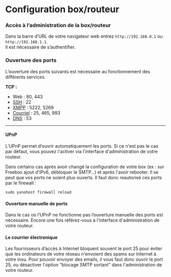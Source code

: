 # Configuration box/routeur

### Accès à l’administration de la box/routeur
Dans la barre d’URL de votre navigateur web entrez `http://192.168.0.1` ou `http://192.168.1.1`.    
Il est nécessaire de s’authentifier.


### Ouverture des ports
L’ouverture des ports suivants est nécessaire au fonctionnement des différents services.

**TCP :**
   * Web : 80, 443
   * [SSH](ssh_fr) : 22
   * [XMPP](XMPP_fr) : 5222, 5269
   * [Courriel](email_fr) : 25, 465, 993
   * [DNS](dns_fr) : 53

---

#### UPnP

L’UPnP permet d’ouvrir automatiquement les ports. Si ce n'est pas le cas par défaut, vous pouvez l'activer via l'interface d'administration de votre routeur.

Dans certains cas après avoir changé la configuration de votre box (ex : sur Freebox ajout d'IPv6, débloquer le SMTP…) et après l'avoir rebooter. Il se peut que vos ports ne soient plus ouverts. Il faut donc reautorisé ces ports par le firewall :

```sudo yunohost firewall reload```

#### Ouverture manuelle de ports

Dans le cas où l’UPnP ne fonctionne pas l’ouverture manuelle des ports est nécessaire. Encore une fois référez-vous à l'interface d'administration de votre routeur.

#### Le courrier électronique

Les fournisseurs d’accès à Internet bloquent souvent le port 25 pour éviter que les ordinateurs de votre réseau n'envoient des spams sur Internet à votre insu. Pour pouvoir envoyer des emails, il vous faut donc ouvrir le port 25, ou désactiver l'option “blocage SMTP sortant” dans l'administration de votre routeur.
